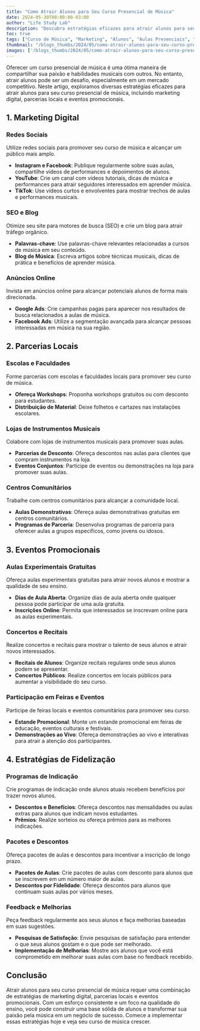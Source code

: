 ```yaml
---
title: "Como Atrair Alunos para Seu Curso Presencial de Música"
date: 2024-05-30T00:00:00-03:00
author: "Life Study Lab"
description: "Descubra estratégias eficazes para atrair alunos para seu curso presencial de música, incluindo marketing digital, parcerias locais e eventos promocionais."
toc: true
tags: ["Curso de Música", "Marketing", "Alunos", "Aulas Presenciais", "Estratégias de Divulgação", "Eventos Promocionais"]
thumbnail: "/blogs_thumbs/2024/05/como-atrair-alunos-para-seu-curso-presencial-de-musica.jpg"
images: ['/blogs_thumbs/2024/05/como-atrair-alunos-para-seu-curso-presencial-de-musica.jpg']
---
```


Oferecer um curso presencial de música é uma ótima maneira de compartilhar sua paixão e habilidades musicais com outros. No entanto, atrair alunos pode ser um desafio, especialmente em um mercado competitivo. Neste artigo, exploramos diversas estratégias eficazes para atrair alunos para seu curso presencial de música, incluindo marketing digital, parcerias locais e eventos promocionais.

## 1. Marketing Digital

### Redes Sociais

Utilize redes sociais para promover seu curso de música e alcançar um público mais amplo.

- **Instagram e Facebook**: Publique regularmente sobre suas aulas, compartilhe vídeos de performances e depoimentos de alunos.
- **YouTube**: Crie um canal com vídeos tutoriais, dicas de música e performances para atrair seguidores interessados em aprender música.
- **TikTok**: Use vídeos curtos e envolventes para mostrar trechos de aulas e performances musicais.

### SEO e Blog

Otimize seu site para motores de busca (SEO) e crie um blog para atrair tráfego orgânico.

- **Palavras-chave**: Use palavras-chave relevantes relacionadas a cursos de música em seu conteúdo.
- **Blog de Música**: Escreva artigos sobre técnicas musicais, dicas de prática e benefícios de aprender música.

### Anúncios Online

Invista em anúncios online para alcançar potenciais alunos de forma mais direcionada.

- **Google Ads**: Crie campanhas pagas para aparecer nos resultados de busca relacionados a aulas de música.
- **Facebook Ads**: Utilize a segmentação avançada para alcançar pessoas interessadas em música na sua região.

## 2. Parcerias Locais

### Escolas e Faculdades

Forme parcerias com escolas e faculdades locais para promover seu curso de música.

- **Ofereça Workshops**: Proponha workshops gratuitos ou com desconto para estudantes.
- **Distribuição de Material**: Deixe folhetos e cartazes nas instalações escolares.

### Lojas de Instrumentos Musicais

Colabore com lojas de instrumentos musicais para promover suas aulas.

- **Parcerias de Desconto**: Ofereça descontos nas aulas para clientes que compram instrumentos na loja.
- **Eventos Conjuntos**: Participe de eventos ou demonstrações na loja para promover suas aulas.

### Centros Comunitários

Trabalhe com centros comunitários para alcançar a comunidade local.

- **Aulas Demonstrativas**: Ofereça aulas demonstrativas gratuitas em centros comunitários.
- **Programas de Parceria**: Desenvolva programas de parceria para oferecer aulas a grupos específicos, como jovens ou idosos.

## 3. Eventos Promocionais

### Aulas Experimentais Gratuitas

Ofereça aulas experimentais gratuitas para atrair novos alunos e mostrar a qualidade de seu ensino.

- **Dias de Aula Aberta**: Organize dias de aula aberta onde qualquer pessoa pode participar de uma aula gratuita.
- **Inscrições Online**: Permita que interessados se inscrevam online para as aulas experimentais.

### Concertos e Recitais

Realize concertos e recitais para mostrar o talento de seus alunos e atrair novos interessados.

- **Recitais de Alunos**: Organize recitais regulares onde seus alunos podem se apresentar.
- **Concertos Públicos**: Realize concertos em locais públicos para aumentar a visibilidade do seu curso.

### Participação em Feiras e Eventos

Participe de feiras locais e eventos comunitários para promover seu curso.

- **Estande Promocional**: Monte um estande promocional em feiras de educação, eventos culturais e festivais.
- **Demonstrações ao Vivo**: Ofereça demonstrações ao vivo e interativas para atrair a atenção dos participantes.

## 4. Estratégias de Fidelização

### Programas de Indicação

Crie programas de indicação onde alunos atuais recebem benefícios por trazer novos alunos.

- **Descontos e Benefícios**: Ofereça descontos nas mensalidades ou aulas extras para alunos que indicam novos estudantes.
- **Prêmios**: Realize sorteios ou ofereça prêmios para as melhores indicações.

### Pacotes e Descontos

Ofereça pacotes de aulas e descontos para incentivar a inscrição de longo prazo.

- **Pacotes de Aulas**: Crie pacotes de aulas com desconto para alunos que se inscrevem em um número maior de aulas.
- **Descontos por Fidelidade**: Ofereça descontos para alunos que continuam suas aulas por vários meses.

### Feedback e Melhorias

Peça feedback regularmente aos seus alunos e faça melhorias baseadas em suas sugestões.

- **Pesquisas de Satisfação**: Envie pesquisas de satisfação para entender o que seus alunos gostam e o que pode ser melhorado.
- **Implementação de Melhorias**: Mostre aos alunos que você está comprometido em melhorar suas aulas com base no feedback recebido.

## Conclusão

Atrair alunos para seu curso presencial de música requer uma combinação de estratégias de marketing digital, parcerias locais e eventos promocionais. Com um esforço consistente e um foco na qualidade do ensino, você pode construir uma base sólida de alunos e transformar sua paixão pela música em um negócio de sucesso. Comece a implementar essas estratégias hoje e veja seu curso de música crescer.
